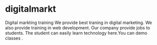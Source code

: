 # digitalmarkt
Digital markting  training
We  provide  best  traning  in  digital  marketing.  We  also  provide  training  in  web development.   Our  company  provide  jobs  to students.  The  student  can  easily  learn     technology   here.You   can  demo classes  .
